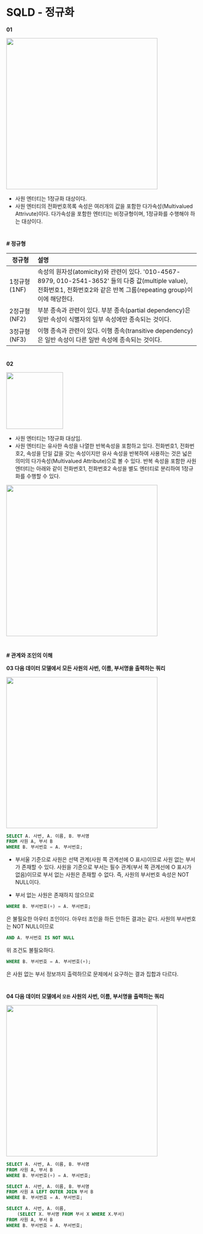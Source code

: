 # SQLD - 정규화

**01**

<img src="https://user-images.githubusercontent.com/66513003/119106881-b36c3180-ba59-11eb-860d-acbc4a40d86b.png
" width="400">

- 사원 엔터티는 1정규화 대상이다.
- 사원 엔터티의 전화번호목록 속성은 여러개의 값을 포함한 다가속성(Multivalued Attrivute)이다. 다가속성을 포함한 엔터티는 비정규형이며, 1정규화를 수행해야 하는 대상이다.

#

**# 정규형**

|정규형|설명|
|--|:--|
|1정규형(1NF)| 속성의 원자성(atomicity)와 관련이 있다. '010-4567-8979, 010-2541-3652' 들의 다중 값(multiple value), 전화번호1, 전화번호2와 같은 반복 그룹(repeating group)이 이에 해당한다.|
|2정규형(NF2)| 부분 종속과 관련이 있다. 부분 종속(partial dependency)은 일반 속성이 식별자의 일부 속성에만 종속되는 것이다. |
|3정규형(NF3)| 이행 종속과 관련이 있다. 이행 종속(transitive dependency)은 일반 속성이 다른 일반 속성에 종속되는 것이다.|

#

**02**

<img src="https://user-images.githubusercontent.com/66513003/119109679-5756dc80-ba5c-11eb-9fec-bbe639916478.png
" width="150">

- 사원 엔터티는 1정규화 대상임.
- 사원 엔터티는 유사한 속성을 나열한 반복속성을 포함하고 있다. 전화번호1, 전화번호2, 속성을 단일 값을 갖는 속성이지만 유사 속성을 반복하여 사용하는 것은 넓은 의미의 다가속성(Multivalued Attribute)으로 볼 수 있다. 반복 속성을 포함한 사원 엔터티는 아래와 같이 전화번호1, 전화번호2 속성을 별도 엔터티로 분리하여 1정규화를 수행할 수 있다.

<img src="https://user-images.githubusercontent.com/66513003/119110649-5a9e9800-ba5d-11eb-8a14-884769b1a4ec.png
" width="400">

#

**# 관계와 조인의 이해**

**03 다음 데이터 모델에서 모든 사원의 사번, 이름, 부서명을 출력하는 쿼리**

<img src="https://user-images.githubusercontent.com/66513003/119111437-0647e800-ba5e-11eb-8b03-f7ab60f37b30.png
" width="400">

```sql
SELECT A. 사번, A. 이름, B. 부서명
FROM 사원 A, 부서 B
WHERE B. 부서번호 = A. 부서번호;
```

- 부서울 기준으로 사원은 선택 관계(사원 쪽 관계선에 O 표시)이므로 사원 없는 부서가 존재할 수 있다. 사원을 기준으로 부서는 필수 관계(부서 쪽 관계선에 O 표시가 없음)이므로 부서 없는 사원은 존재할 수 없다. 즉, 사원의 부서번호 속성은 NOT NULL이다.

- 부서 없는 사원은 존재하지 않으므로 
```sql
WHERE B. 부서번호(+) = A. 부서번호;
```
은 불필요한 아우터 조인이다. 아우터 조인을 하든 안하든 결과는 같다. 사원의 부서번호는 NOT NULL이므로

```sql 
AND A. 부서번호 IS NOT NULL
```
위 조건도 불필요하다.
```sql
WHERE B. 부서번호 = A. 부서번호(+);
```
은 사원 없는 부서 정보까지 출력하므로 문제에서 요구하는 결과 집합과 다르다.

#

**04 다음 데이터 모델에서 `모든` 사원의 사번, 이름, 부서명을 출력하는 쿼리**

<img src="https://user-images.githubusercontent.com/66513003/119113632-40b28480-ba60-11eb-8fd6-8d456d345829.png
" width="400">

```sql
SELECT A. 사번, A. 이름, B. 부서명
FROM 사원 A, 부서 B
WHERE B. 부서번호(+) = A. 부서번호;

SELECT A. 사번, A. 이름, B. 부서명
FROM 사원 A LEFT OUTER JOIN 부서 B
WHERE B. 부서번호 = A. 부서번호;

SELECT A. 사번, A. 이름,
    (SELECT X. 부서명 FROM 부서 X WHERE X.부서)
FROM 사원 A, 부서 B
WHERE B. 부서번호 = A. 부서번호;
```

